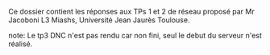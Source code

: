 Ce dossier contient les réponses aux TPs 1 et 2 de réseau
proposé par Mr Jacoboni L3 Miashs, Université Jean Jaurès Toulouse.


note: Le tp3 DNC n'est pas rendu car non fini, seul le debut du serveur n'est réalisé.
